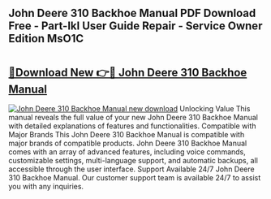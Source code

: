 ## John Deere 310 Backhoe Manual PDF Download Free - Part-Ikl User Guide Repair - Service Owner Edition MsO1C

# <h2><a href="http://bc3645.oget.top/?id=John+Deere+310+Backhoe+Manual">🔗Download New 👉🔴 John Deere 310 Backhoe Manual</a></h2>

[![John Deere 310 Backhoe Manual new download](https://i.imgur.com/5g1atiW.png)](http://bc3645.oget.top/?id=John+Deere+310+Backhoe+Manual)
Unlocking Value This manual reveals the full value of your new John Deere 310 Backhoe Manual with detailed explanations of features and functionalities. Compatible with Major Brands This John Deere 310 Backhoe Manual is compatible with major brands of compatible products. John Deere 310 Backhoe Manual comes with an array of advanced features, including voice commands, customizable settings, multi-language support, and automatic backups, all accessible through the user interface. Support Available 24/7 John Deere 310 Backhoe Manual. Our customer support team is available 24/7 to assist you with any inquiries.
